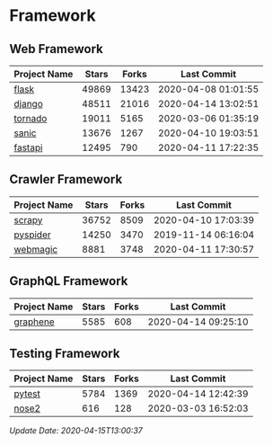 # Framework

## Web Framework

| Project Name | Stars | Forks | Last Commit |
| ------------ | ----- | ----- | ----------- |
| [flask](https://github.com/pallets/flask) | 49869 | 13423 | 2020-04-08 01:01:55 |
| [django](https://github.com/django/django) | 48511 | 21016 | 2020-04-14 13:02:51 |
| [tornado](https://github.com/tornadoweb/tornado) | 19011 | 5165 | 2020-03-06 01:35:19 |
| [sanic](https://github.com/huge-success/sanic) | 13676 | 1267 | 2020-04-10 19:03:51 |
| [fastapi](https://github.com/tiangolo/fastapi) | 12495 | 790 | 2020-04-11 17:22:35 |

## Crawler Framework

| Project Name | Stars | Forks | Last Commit |
| ------------ | ----- | ----- | ----------- |
| [scrapy](https://github.com/scrapy/scrapy) | 36752 | 8509 | 2020-04-10 17:03:39 |
| [pyspider](https://github.com/binux/pyspider) | 14250 | 3470 | 2019-11-14 06:16:04 |
| [webmagic](https://github.com/code4craft/webmagic) | 8881 | 3748 | 2020-04-11 17:30:57 |

## GraphQL Framework

| Project Name | Stars | Forks | Last Commit |
| ------------ | ----- | ----- | ----------- |
| [graphene](https://github.com/graphql-python/graphene) | 5585 | 608 | 2020-04-14 09:25:10 |

## Testing Framework

| Project Name | Stars | Forks | Last Commit |
| ------------ | ----- | ----- | ----------- |
| [pytest](https://github.com/pytest-dev/pytest) | 5784 | 1369 | 2020-04-14 12:42:39 |
| [nose2](https://github.com/nose-devs/nose2) | 616 | 128 | 2020-03-03 16:52:03 |

*Update Date: 2020-04-15T13:00:37*
